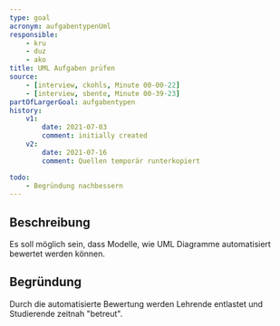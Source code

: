 ```yaml
---
type: goal
acronym: aufgabentypenUml
responsible: 
    - kru
    - duz
    - ako
title: UML Aufgaben prüfen
source:
    - [interview, ckohls, Minute 00-00-22]
    - [interview, sbente, Minute 00-39-23]
partOfLargerGoal: aufgabentypen
history:
    v1:
        date: 2021-07-03
        comment: initially created
    v2:
        date: 2021-07-16
        comment: Quellen temporär runterkopiert

todo:
    - Begründung nachbessern
---
```


## Beschreibung

Es soll möglich sein, dass Modelle, wie UML Diagramme automatisiert bewertet werden können.

## Begründung

Durch die automatisierte Bewertung werden Lehrende entlastet und Studierende zeitnah "betreut".

